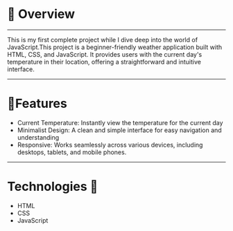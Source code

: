<h1>📖 Overview</h1>
<hr>
<p>This is my first complete project while I dive deep into the world of JavaScript.This project is a beginner-friendly weather application built with HTML, CSS, and JavaScript. It provides users with the current day's temperature in their location, offering a straightforward and intuitive interface.</p>
<hr>
<h1>🚩Features</h1>
<ul>
  <li>Current Temperature: Instantly view the temperature for the current day</li>
  <li>Minimalist Design: A clean and simple interface for easy navigation and understanding</li>
  <li>Responsive: Works seamlessly across various devices, including desktops, tablets, and mobile phones.</li>
</ul>
<hr>
<h1>Technologies 🔦</h1>
<ul>
  <li>HTML</li>
  <li>CSS</li>
  <li>JavaScript</li>
</ul>
